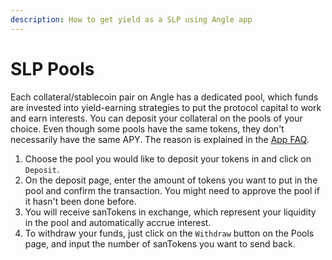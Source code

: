 ```yaml
---
description: How to get yield as a SLP using Angle app
---
```


# SLP Pools

Each collateral/stablecoin pair on Angle has a dedicated pool, which funds are invested into yield-earning strategies to put the protocol capital to work and earn interests. You can deposit your collateral on the pools of your choice. Even though some pools have the same tokens, they don't necessarily have the same APY. The reason is explained in the [App FAQ](app-faq.md).

1. Choose the pool you would like to deposit your tokens in and click on `Deposit`.
2. On the deposit page, enter the amount of tokens you want to put in the pool and confirm the transaction. You might need to approve the pool if it hasn't been done before.
3. You will receive sanTokens in exchange, which represent your liquidity in the pool and automatically accrue interest.
4. To withdraw your funds, just click on the `Withdraw` button on the Pools page, and input the number of sanTokens you want to send back.
